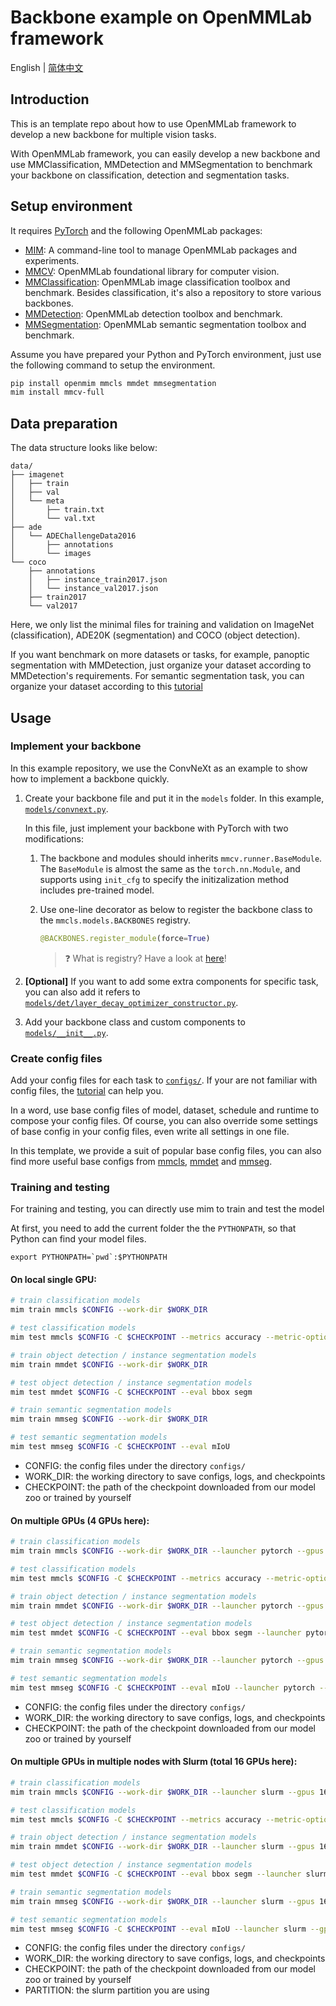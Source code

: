 # Backbone example on OpenMMLab framework

English | [简体中文](/README_zh-CN.md)

## Introduction

This is an template repo about how to use OpenMMLab framework to develop a new backbone for multiple vision tasks.

With OpenMMLab framework, you can easily develop a new backbone and use MMClassification, MMDetection and MMSegmentation to benchmark your backbone on classification, detection and segmentation tasks.

## Setup environment

It requires [PyTorch](https://pytorch.org/get-started/locally/) and the following OpenMMLab packages:

- [MIM](https://github.com/open-mmlab/mim): A command-line tool to manage OpenMMLab packages and experiments.
- [MMCV](https://github.com/open-mmlab/mmcv): OpenMMLab foundational library for computer vision.
- [MMClassification](https://github.com/open-mmlab/mmclassification): OpenMMLab image classification toolbox and benchmark. Besides classification, it's also a repository to store various backbones.
- [MMDetection](https://github.com/open-mmlab/mmdetection): OpenMMLab detection toolbox and benchmark.
- [MMSegmentation](https://github.com/open-mmlab/mmsegmentation): OpenMMLab semantic segmentation toolbox and benchmark.

Assume you have prepared your Python and PyTorch environment, just use the following command to setup the environment.

```bash
pip install openmim mmcls mmdet mmsegmentation
mim install mmcv-full
```

## Data preparation

The data structure looks like below:

```text
data/
├── imagenet
│   ├── train
│   ├── val
│   └── meta
│       ├── train.txt
│       └── val.txt
├── ade
│   └── ADEChallengeData2016
│       ├── annotations
│       └── images
└── coco
    ├── annotations
    │   ├── instance_train2017.json
    │   └── instance_val2017.json
    ├── train2017
    └── val2017
```

Here, we only list the minimal files for training and validation on ImageNet (classification), ADE20K (segmentation) and COCO (object detection).

If you want benchmark on more datasets or tasks, for example, panoptic segmentation with MMDetection,
just organize your dataset according to MMDetection's requirements. For semantic segmentation task,
you can organize your dataset according to this [tutorial](https://mmsegmentation.readthedocs.io/en/latest/dataset_prepare.html)

## Usage

### Implement your backbone

In this example repository, we use the ConvNeXt as an example to show how to implement a backbone quickly.

1. Create your backbone file and put it in the `models` folder. In this example, [`models/convnext.py`](models/convnext.py).

   In this file, just implement your backbone with PyTorch with two modifications:

   1. The backbone and modules should inherits `mmcv.runner.BaseModule`. The
      `BaseModule` is almost the same as the `torch.nn.Module`, and supports using
      `init_cfg` to specify the initizalization method includes pre-trained model.

   2. Use one-line decorator as below to register the backbone class to the `mmcls.models.BACKBONES` registry.
      ```python
      @BACKBONES.register_module(force=True)
      ```
      > :question: What is registry? Have a look at [here](https://mmcv.readthedocs.io/en/latest/understand_mmcv/registry.html)!

2. **[Optional]** If you want to add some extra components for specific task, you
   can also add it refers to [`models/det/layer_decay_optimizer_constructor.py`](models/det/layer_decay_optimizer_constructor.py).

3. Add your backbone class and custom components to [`models/__init__.py`](models/__init__.py).

### Create config files

Add your config files for each task to [`configs/`](./configs). If your are not familiar with config files,
the [tutorial](https://mmclassification.readthedocs.io/en/latest/tutorials/config.html#config-file-structure) can help you.

In a word, use base config files of model, dataset, schedule and runtime to
compose your config files. Of course, you can also override some settings of
base config in your config files, even write all settings in one file.

In this template, we provide a suit of popular base config files, you can also
find more useful base configs from [mmcls](https://github.com/open-mmlab/mmclassification/tree/master/configs/_base_),
[mmdet](https://github.com/open-mmlab/mmdetection/tree/master/configs/_base_) and
[mmseg](https://github.com/open-mmlab/mmsegmentation/tree/master/configs/_base_).

### Training and testing

For training and testing, you can directly use mim to train and test the model

At first, you need to add the current folder the the `PYTHONPATH`, so that Python can find your model files.

```shell
export PYTHONPATH=`pwd`:$PYTHONPATH 
```

#### On local single GPU:

```bash
# train classification models
mim train mmcls $CONFIG --work-dir $WORK_DIR

# test classification models
mim test mmcls $CONFIG -C $CHECKPOINT --metrics accuracy --metric-options "topk=(1, 5)"

# train object detection / instance segmentation models
mim train mmdet $CONFIG --work-dir $WORK_DIR

# test object detection / instance segmentation models
mim test mmdet $CONFIG -C $CHECKPOINT --eval bbox segm

# train semantic segmentation models
mim train mmseg $CONFIG --work-dir $WORK_DIR

# test semantic segmentation models
mim test mmseg $CONFIG -C $CHECKPOINT --eval mIoU
```

- CONFIG: the config files under the directory `configs/`
- WORK_DIR: the working directory to save configs, logs, and checkpoints
- CHECKPOINT: the path of the checkpoint downloaded from our model zoo or trained by yourself

#### On multiple GPUs (4 GPUs here):

```bash
# train classification models
mim train mmcls $CONFIG --work-dir $WORK_DIR --launcher pytorch --gpus 4

# test classification models
mim test mmcls $CONFIG -C $CHECKPOINT --metrics accuracy --metric-options "topk=(1, 5)" --launcher pytorch --gpus 4

# train object detection / instance segmentation models
mim train mmdet $CONFIG --work-dir $WORK_DIR --launcher pytorch --gpus 4

# test object detection / instance segmentation models
mim test mmdet $CONFIG -C $CHECKPOINT --eval bbox segm --launcher pytorch --gpus 4

# train semantic segmentation models
mim train mmseg $CONFIG --work-dir $WORK_DIR --launcher pytorch --gpus 4 

# test semantic segmentation models
mim test mmseg $CONFIG -C $CHECKPOINT --eval mIoU --launcher pytorch --gpus 4
```

- CONFIG: the config files under the directory `configs/`
- WORK_DIR: the working directory to save configs, logs, and checkpoints
- CHECKPOINT: the path of the checkpoint downloaded from our model zoo or trained by yourself

#### On multiple GPUs in multiple nodes with Slurm (total 16 GPUs here):

```bash
# train classification models
mim train mmcls $CONFIG --work-dir $WORK_DIR --launcher slurm --gpus 16 --gpus-per-node 8 --partition $PARTITION

# test classification models
mim test mmcls $CONFIG -C $CHECKPOINT --metrics accuracy --metric-options "topk=(1, 5)" --launcher slurm --gpus 16 --gpus-per-node 8 --partition $PARTITION

# train object detection / instance segmentation models
mim train mmdet $CONFIG --work-dir $WORK_DIR --launcher slurm --gpus 16 --gpus-per-node 8 --partition $PARTITION

# test object detection / instance segmentation models
mim test mmdet $CONFIG -C $CHECKPOINT --eval bbox segm --launcher slurm --gpus 16 --gpus-per-node 8 --partition $PARTITION

# train semantic segmentation models
mim train mmseg $CONFIG --work-dir $WORK_DIR --launcher slurm --gpus 16 --gpus-per-node 8 --partition $PARTITION

# test semantic segmentation models
mim test mmseg $CONFIG -C $CHECKPOINT --eval mIoU --launcher slurm --gpus 16 --gpus-per-node 8 --partition $PARTITION
```

- CONFIG: the config files under the directory `configs/`
- WORK_DIR: the working directory to save configs, logs, and checkpoints
- CHECKPOINT: the path of the checkpoint downloaded from our model zoo or trained by yourself
- PARTITION: the slurm partition you are using
